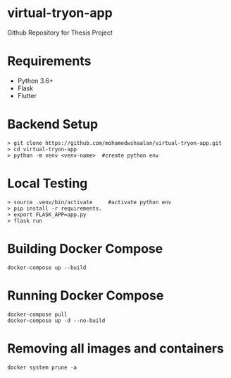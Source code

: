 # virtual-tryon-app
Github Repository for Thesis Project

# Requirements
- Python 3.6+
- Flask
- Flutter

# Backend Setup
```
> git clone https://github.com/mohamedwshaalan/virtual-tryon-app.git
> cd virtual-tryon-app
> python -m venv <venv-name>  #create python env
```
# Local Testing
```
> source .venv/bin/activate     #activate python env
> pip install -r requirements.
> export FLASK_APP=app.py
> flask run
```

# Building Docker Compose
```
docker-compose up --build
```

# Running Docker Compose 
```
docker-compose pull
docker-compose up -d --no-build
```

# Removing all images and containers
```
docker system prune -a
```
